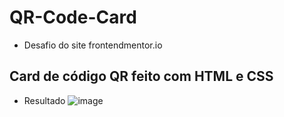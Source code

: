 # QR-Code-Card
* Desafio do site frontendmentor.io 
## Card de código QR feito com HTML e CSS
* Resultado
![image](https://user-images.githubusercontent.com/97799540/208254641-c17e8f32-49d0-4c31-b61c-cfec64030ad7.png)
